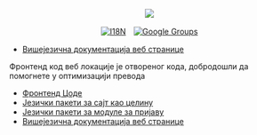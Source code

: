 <p align="center"><a href="https://wac.tax"><img src="https://cdn.jsdelivr.net/gh/wactax/img/logo.svg"/></a></p><p align="center"><a href="https://github.com/wactax/wac.tax/blob/main/doc/README.md#readme"><img alt="I18N" src="https://cdn.jsdelivr.net/gh/wactax/img/t.svg"/></a>　<a href="https://groups.google.com/u/2/g/wactax"><img alt="Google Groups" src="https://cdn.jsdelivr.net/gh/wactax/img/g-groups.svg"/></a></p>

* [Вишејезична документација веб странице](https://github.com/xxai-doc)

Фронтенд код веб локације је отвореног кода, добродошли да помогнете у оптимизацији превода

* [Фронтенд Цоде](https://github.com/xxai-art/web)
* [Језички пакети за сајт као целину](https://github.com/xxai-art/web/tree/main/i18n)
* [Језички пакети за модуле за пријаву](https://github.com/wacpkg/user/tree/main/ui.i18n)
* [Вишејезична документација веб странице](https://github.com/xxai-doc)
